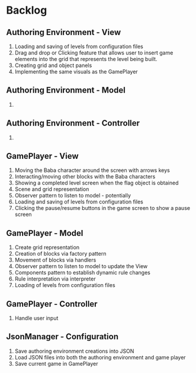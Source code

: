 # Backlog

## Authoring Environment - View
1. Loading and saving of levels from configuration files
2. Drag and drop or Clicking feature that allows user to insert game elements
   into the grid that represents the level being built.
3. Creating grid and object panels
4. Implementing the same visuals as the GamePlayer

## Authoring Environment - Model
1. 

## Authoring Environment - Controller
1.


## GamePlayer - View
1. Moving the Baba character around the screen with arrows keys
2. Interacting/moving other blocks with the Baba characters
3. Showing a completed level screen when the flag object is obtained
4. Scene and grid representation
5. Observer pattern to listen to model - potentially
6. Loading and saving of levels from configuration files
7. Clicking the pause/resume buttons in the game screen to show a pause screen

## GamePlayer - Model
1. Create grid representation
2. Creation of blocks via factory pattern
3. Movement of blocks via handlers
4. Observer pattern to listen to model to update the View
5. Components pattern to establish dynamic rule changes
6. Rule interpretation via interpreter 
7. Loading of levels from configuration files

## GamePlayer - Controller
1. Handle user input

## JsonManager - Configuration
1. Save authoring environment creations into JSON
2. Load JSON files into both the authoring environment and game player
3. Save current game in GamePlayer
